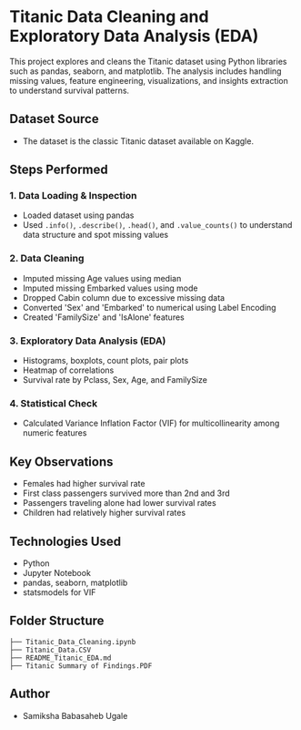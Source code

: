 
# Titanic Data Cleaning and Exploratory Data Analysis (EDA)

This project explores and cleans the Titanic dataset using Python libraries such as pandas, seaborn, and matplotlib. The analysis includes handling missing values, feature engineering, visualizations, and insights extraction to understand survival patterns.

## Dataset Source
- The dataset is the classic Titanic dataset available on Kaggle.

## Steps Performed

### 1. Data Loading & Inspection
- Loaded dataset using pandas
- Used `.info()`, `.describe()`, `.head()`, and `.value_counts()` to understand data structure and spot missing values

### 2. Data Cleaning
- Imputed missing Age values using median
- Imputed missing Embarked values using mode
- Dropped Cabin column due to excessive missing data
- Converted 'Sex' and 'Embarked' to numerical using Label Encoding
- Created 'FamilySize' and 'IsAlone' features

### 3. Exploratory Data Analysis (EDA)
- Histograms, boxplots, count plots, pair plots
- Heatmap of correlations
- Survival rate by Pclass, Sex, Age, and FamilySize

### 4. Statistical Check
- Calculated Variance Inflation Factor (VIF) for multicollinearity among numeric features

## Key Observations
- Females had higher survival rate
- First class passengers survived more than 2nd and 3rd
- Passengers traveling alone had lower survival rates
- Children had relatively higher survival rates

## Technologies Used
- Python
- Jupyter Notebook
- pandas, seaborn, matplotlib
- statsmodels for VIF

## Folder Structure
```
├── Titanic_Data_Cleaning.ipynb
├── Titanic_Data.CSV
├── README_Titanic_EDA.md
├── Titanic Summary of Findings.PDF
```

## Author
- Samiksha Babasaheb Ugale

